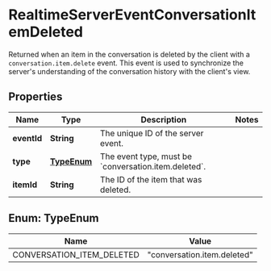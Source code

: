 

# RealtimeServerEventConversationItemDeleted

Returned when an item in the conversation is deleted by the client with a `conversation.item.delete` event. This event is used to synchronize the server's understanding of the conversation history with the client's view. 

## Properties

| Name | Type | Description | Notes |
|------------ | ------------- | ------------- | -------------|
|**eventId** | **String** | The unique ID of the server event. |  |
|**type** | [**TypeEnum**](#TypeEnum) | The event type, must be &#x60;conversation.item.deleted&#x60;. |  |
|**itemId** | **String** | The ID of the item that was deleted. |  |



## Enum: TypeEnum

| Name | Value |
|---- | -----|
| CONVERSATION_ITEM_DELETED | &quot;conversation.item.deleted&quot; |



